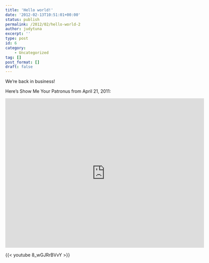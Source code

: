 ```yaml
---
title: 'Hello world!'
date: '2012-02-13T10:51:01+00:00'
status: publish
permalink: /2012/02/hello-world-2
author: judytuna
excerpt: ''
type: post
id: 6
category:
    - Uncategorized
tag: []
post_format: []
draft: false
---
```

We’re back in business!

Here’s Show Me Your Patronus from April 21, 2011:

<iframe allow="accelerometer; autoplay; clipboard-write; encrypted-media; gyroscope; picture-in-picture" allowfullscreen="" frameborder="0" height="469" loading="lazy" src="https://www.youtube.com/embed/8_wGJRrBVvY?feature=oembed" title="Spot the Octopus - Show Me Your Patronus" width="625"></iframe>

{{< youtube 8_wGJRrBVvY >}}